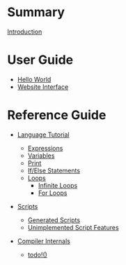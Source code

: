 # Summary

[Introduction](./introduction.md)

# User Guide

-   [Hello World](./hello_world.md)
-   [Website Interface]()

# Reference Guide

-   [Language Tutorial](./language_tutorial.md)

    -   [Expressions](./expressions.md)
    -   [Variables]()
    -   [Print]()
    -   [If/Else Statements]()
    -   [Loops]()
        -   [Infinite Loops]()
        -   [For Loops]()

-   [Scripts]()

    -   [Generated Scripts]()
    -   [Unimplemented Script Features]()

-   [Compiler Internals]()

    -   [todo!()]()
